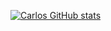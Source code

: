 [![Carlos GitHub stats](https://github-readme-stats.vercel.app/api?username=Carlos_Leandro&show_icons=true)](https://github.com/iCarlosLeandro/github-readme-stats)
